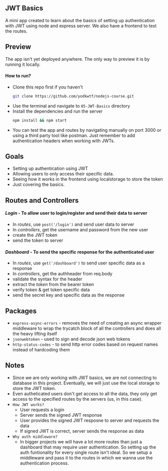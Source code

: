 ## JWT Basics

A mini app created to learn about the basics of setting up authentication with JWT using node and express server. We also have a frontend to test the routes.

## Preview

The app isn't yet deployed anywhere. The only way to preview it is by running it locally.

#### How to run?

- Clone this repo first if you haven't
  ```bash
  git clone https://github.com/yodkwtf/nodejs-course.git
  ```
- Use the terminal and navigate to `05-JWT-Basics` directory
- Install the dependencies and run the server
  ```bash
  npm install && npm start
  ```
- You can test the app and routes by navigating manually on port 3000 or using a third party tool like postman. Just remember to add authentication headers when working with JWTs.

## Goals

- Setting up authentication using JWT
- Allowing users to only access their specific data.
- Seeing how it works in the frontend using localstorage to store the token
- Just covering the basics.

## Routes and Controllers

#### _Login_ - To allow user to login/register and send their data to server

- In _routes_, use `post('/login')` and send user data to server
- In _controllers_, get the username and password from the new user
- create the JWT token
- send the token to server

#### _Dashboard_ - To send the specific response for the authenticated user

- In _routes_, use `get('/dashboard')` to send user specific data as a response
- In _controllers_, get the authheader from req.body
- validate the syntax for the header
- extract the _token_ from the bearer token
- verify token & get token specific data
- send the secret key and specific data as the response

## Packages

- `express-async-errors` - removes the need of creating an async wrapper middleware to wrap the trycatch block of all the controllers and does all the heavy lifting itself
- `jsonwebtoken` - used to sign and decode json web tokens
- `http-status-codes` - to send http error codes based on request names instead of hardcoding them

## Notes

- Since we are only working with JWT basics, we are not connecting to database in this project. Eventually, we will just use the local storage to store the JWT token.
- Even autheticated users don't get access to all the data, they only get access to the specified routes by the servers (us, in this case).
- `How JWT works?`
  - User requests a login
  - Server sends the signed JWT response
  - User provides the signed JWT resposne to server and requests the data
  - If signed JWT is correct, server sends the response as data
- `Why auth middleware?`
  - In bigger projects we will have a lot more routes than just a dashboard that may require user authentication. So setting up the auth funtionality for every single route isn't ideal. So we setup a middleware and pass it to the routes in which we wanna use the authentication process.
